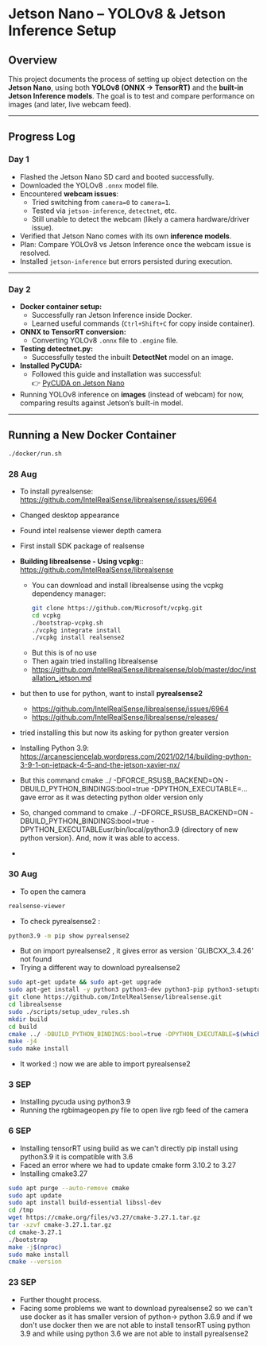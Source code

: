 # Jetson Nano – YOLOv8 & Jetson Inference Setup  

## Overview  
This project documents the process of setting up object detection on the **Jetson Nano**, using both **YOLOv8 (ONNX → TensorRT)** and the **built-in Jetson Inference models**. The goal is to test and compare performance on images (and later, live webcam feed).  

---

## Progress Log  

### Day 1  
- Flashed the Jetson Nano SD card and booted successfully.  
- Downloaded the YOLOv8 `.onnx` model file.  
- Encountered **webcam issues**:  
  - Tried switching from `camera=0` to `camera=1`.  
  - Tested via `jetson-inference`, `detectnet`, etc.  
  - Still unable to detect the webcam (likely a camera hardware/driver issue).  
- Verified that Jetson Nano comes with its own **inference models**.  
- Plan: Compare YOLOv8 vs Jetson Inference once the webcam issue is resolved.  
- Installed `jetson-inference` but errors persisted during execution.  

---

### Day 2  
- **Docker container setup:**  
  - Successfully ran Jetson Inference inside Docker.  
  - Learned useful commands (`Ctrl+Shift+C` for copy inside container).  
- **ONNX to TensorRT conversion:**  
  - Converting YOLOv8 `.onnx` file to `.engine` file.  
- **Testing detectnet.py:**  
  - Successfully tested the inbuilt **DetectNet** model on an image.  
- **Installed PyCUDA:**  
  - Followed this guide and installation was successful:  
    👉 [PyCUDA on Jetson Nano](https://medium.com/dropout-analytics/pycuda-on-jetson-nano-7990decab299)  
- Running YOLOv8 inference on **images** (instead of webcam) for now, comparing results against Jetson’s built-in model.  

---

## Running a New Docker Container  
```bash
./docker/run.sh
```

### 28 Aug
- To install pyrealsense: https://github.com/IntelRealSense/librealsense/issues/6964

- Changed desktop appearance
- Found intel realsense viewer depth camera
- First install SDK package of realsense
- **Building librealsense - Using vcpkg**:: https://github.com/IntelRealSense/librealsense
   - You can download and install librealsense using the vcpkg dependency manager:
     ```bash
     git clone https://github.com/Microsoft/vcpkg.git
     cd vcpkg
     ./bootstrap-vcpkg.sh
     ./vcpkg integrate install
     ./vcpkg install realsense2
       ``` 
   - But this is of no use
   - Then again tried installing librealsense
   - https://github.com/IntelRealSense/librealsense/blob/master/doc/installation_jetson.md
- but then to use for python, want to install **pyrealsense2**
   - https://github.com/IntelRealSense/librealsense/issues/6964
   - https://github.com/IntelRealSense/librealsense/releases/

- tried installing this but now its asking for python greater version
- Installing Python 3.9: https://arcanesciencelab.wordpress.com/2021/02/14/building-python-3-9-1-on-jetpack-4-5-and-the-jetson-xavier-nx/
- But this command cmake ../ -DFORCE_RSUSB_BACKEND=ON -DBUILD_PYTHON_BINDINGS:bool=true -DPYTHON_EXECUTABLE=... gave error as it was detecting python older version only
- So, changed command to cmake ../ -DFORCE_RSUSB_BACKEND=ON -DBUILD_PYTHON_BINDINGS:bool=true -DPYTHON_EXECUTABLEusr/bin/local/python3.9 {directory of new python version}. And, now it was able to access.
- 
### 30 Aug

- To open the camera
```bash
realsense-viewer
``` 
- To check pyrealsense2 :
```bash
python3.9 -m pip show pyrealsense2
``` 
- But on import pyrealsense2 , it gives error as version `GLIBCXX_3.4.26' not found
- Trying a different way to download pyrealsense2
```bash
sudo apt-get update && sudo apt-get upgrade
sudo apt-get install -y python3 python3-dev python3-pip python3-setuptools git libssl-dev libusb-1.0-0-dev pkg-config libgtk-3-dev libglfw3-dev libgl1-mesa-dev libglu1-mesa-dev
git clone https://github.com/IntelRealSense/librealsense.git
cd librealsense
sudo ./scripts/setup_udev_rules.sh
mkdir build
cd build
cmake ../ -DBUILD_PYTHON_BINDINGS:bool=true -DPYTHON_EXECUTABLE=$(which python3)
make -j4
sudo make install
``` 
- It worked :) now we are able to import pyrealsense2
### 3 SEP 
- Installing pycuda using python3.9
- Running the rgbimageopen.py file to open live rgb feed of the camera
  
### 6 SEP 
- Installing tensorRT using build as we can't directly pip install using python3.9 it is compatible with 3.6
- Faced an error where we had to update cmake form 3.10.2 to 3.27
- Installing cmake3.27
```bash
sudo apt purge --auto-remove cmake
sudo apt update
sudo apt install build-essential libssl-dev
cd /tmp
wget https://cmake.org/files/v3.27/cmake-3.27.1.tar.gz
tar -xzvf cmake-3.27.1.tar.gz
cd cmake-3.27.1
./bootstrap
make -j$(nproc)
sudo make install
cmake --version
```   

### 23 SEP 

- Further thought process.
- Facing some problems we want to download pyrealsense2 so we can't use docker as it has smaller version of python-> python 3.6.9 and if we don't use docker then  we are not able to install tensorRT using python 3.9 and while using python 3.6 we are not able to install pyrealsense2
  
